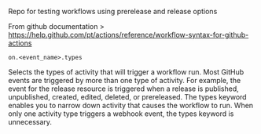 Repo for testing workflows using prerelease and release options

From github documentation > https://help.github.com/pt/actions/reference/workflow-syntax-for-github-actions

`on.<event_name>.types`

Selects the types of activity that will trigger a workflow run. Most GitHub events are triggered by more than one type of activity. For example, the event for the release resource is triggered when a release is published, unpublished, created, edited, deleted, or prereleased. The types keyword enables you to narrow down activity that causes the workflow to run. When only one activity type triggers a webhook event, the types keyword is unnecessary.